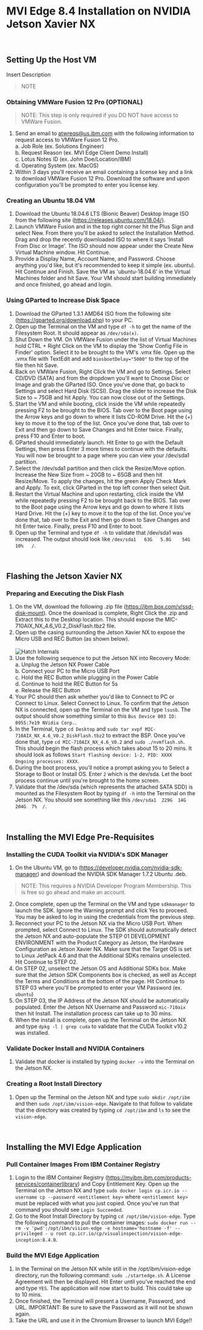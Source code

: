 # MVI Edge 8.4 Installation on NVIDIA Jetson Xavier NX

</br>

## Setting Up the Host VM
Insert Description
> NOTE

### Obtaining VMWare Fusion 12 Pro (OPTIONAL)
> NOTE: This step is only required if you DO NOT have access to VMWare Fusion.
  1. Send an email to atwreqs@us.ibm.com with the following information to request access to VMWare Fusion 12 Pro.</br>
    a. Job Role (ex. Solutions Engineer)</br>
    b. Request Reason (ex. MVI Edge Client Demo Install)</br> 
    c. Lotus Notes ID (ex. John Doe/Location/IBM)</br>
    d. Operating System (ex. MacOS)</br>
  2. Within 3 days you'll receive an email containing a license key and a link to download VMWare Fusion 12 Pro. Download the software and upon configuration you'll be prompted to enter you license key. 

### Creating an Ubuntu 18.04 VM
  1. Download the Ubuntu 18.04.6 LTS (Bionic Beaver) Desktop Image ISO from the following site (https://releases.ubuntu.com/18.04/).
  2. Launch VMWare Fusion and in the top right corner hit the Plus Sign and select New. From there you'll be asked to select the Installation Method. Drag and drop the recently downloaded ISO to where it says 'Install From Disc or Image'. The ISO should now appear under the Create New Virtual Machine window. Hit Continue.
  3. Provide a Display Name, Account Name, and Password. Choose anything you'd like, but it's recommended to keep it simple (ex. ubuntu). Hit Continue and Finish. Save the VM as 'ubuntu-18.04.6' in the Virtual Machines folder and hit Save. Your VM should start building immediately and once finished, go ahead and login.     

### Using GParted to Increase Disk Space
  1. Download the GParted 1.3.1 AMD64 ISO from the following site (https://gparted.org/download.php) to your PC.
  2. Open up the Terminal on the VM and type `df -h` to get the name of the Filesystem Root. It should appear as `/dev/sda(x)`. 
  3. Shut Down the VM. On VMWare Fusion under the list of Virtual Machines hold CTRL + Right Click on the VM to display the 'Show Config File in Finder' option. Select it to be brought to the VM's .vmx file. Open up the .vmx file with TextEdit and add `biosbootDelay="5000"` to the top of the file then hit Save.
  4. Back on VMWare Fusion, Right Click the VM and go to Settings. Select CD/DVD (SATA) and from the dropdown you'll want to Choose Disc or Image and grab the GParted ISO. Once you've done that, go back to Settings and select Hard Disk (SCSI). Drag the slider to increase the Disk Size to ~ 75GB and hit Apply. You can now close out of the Settings. 
  5. Start the VM and while booting, click inside the VM while repeatedly pressing F2 to be brought to the BIOS. Tab over to the Boot page using the Arrow keys and go down to where it lists CD-ROM Drive. Hit the (+) key to move it to the top of the list. Once you've done that, tab over to Exit and then go down to Save Changes and hit Enter twice. Finally, press F10 and Enter to boot.
  6. GParted should immediately launch. Hit Enter to go with the Default Settings, then press Enter 3 more times to continue with the defaults. You will now be brought to a page where you can view your /dev/sda1 partition. 
  7. Select the /dev/sda1 partition and then click the Resize/Move option. Increase the New Size from ~ 20GB to ~ 65GB and then hit Resize/Move. To apply the changes, hit the green Apply Check Mark and Apply. To exit, click GParted in the top left corner then select Quit. 
  8. Restart the Virtual Machine and upon restarting, click inside the VM while repeatedly pressing F2 to be brought back to the BIOS. Tab over to the Boot page using the Arrow keys and go down to where it lists Hard Drive. Hit the (+) key to move it to the top of the list. Once you've done that, tab over to the Exit and then go down to Save Changes and hit Enter twice. Finally, press F10 and Enter to boot.
  9. Open up the Terminal and type `df -h` to validate that /dev/sda1 was increased. The output should look like `/dev/sda1   63G   5.8G    54G   10%   /`. 

</br>

## Flashing the Jetson Xavier NX

### Preparing and Executing the Disk Flash
  1. On the VM, download the following .zip file (https://ibm.box.com/v/ssd-disk-mount). Once the download is complete, Right Click the .zip and Extract this to the Desktop location. This should expose the MIC-710AIX_NX_4.6_V0.2_DiskFlash.tbz2 file.
  2. Open up the casing surrounding the Jetson Xavier NX to expose the Micro USB and REC Button (as shown below).</br>  
![Hatch Internals](images/hatch_internals.png)  </br>
  3. Use the following sequence to put the Jetson NX into Recovery Mode:</br>
    a. Unplug the Jetson NX Power Cable</br>
    b. Connect your PC to the Micro USB Port</br>
    c. Hold the REC Button while plugging in the Power Cable</br>
    d. Continue to hold the REC Button for 5s</br>
    e. Release the REC Button</br>
  4. Your PC should then ask whether you'd like to Connect to PC or Connect to Linux. Select Connect to Linux. To confirm that the Jetson NX is connected, open up the Terminal on the VM and type `lsusb`. The output should show something similar to this `Bus Device 003 ID: 0955:7e19 NVidia Corp.`.
  5. In the Terminal, type `cd Desktop` and `sudo tar xvpf MIC-710AIX_NX_4.6_V0.2_DiskFlash.tbz2` to extract the BSP. Once you've done that, type `cd MIC-710AIX_NX_4.6_V0.2` and `sudo ./nvmflash.sh`. This should begin the flash process which takes about 15 to 20 mins. It should look as follows `Start flashing device: 1-2, PID: XXXX   Ongoing processes: XXXX`.
  6. During the boot process, you'll notice a prompt asking you to Select a Storage to Boot or Install OS. Enter `2` which is the dev/sda. Let the boot process continue until you're brought to the home screen.
  7. Validate that the /dev/sda (which represents the attached SATA SDD) is mounted as the Filesystem Root by typing `df -h` into the Terminal on the Jetson NX. You should see something like this `/dev/sda1  229G  14G 204G  7%  /`.

</br>

## Installing the MVI Edge Pre-Requisites

### Installing the CUDA Toolkit via NVIDIA's SDK Manager
  1. On the Ubuntu VM, go to (https://developer.nvidia.com/nvidia-sdk-manager) and download the NVIDIA SDK Manager 1.7.2 Ubuntu .deb.
  > NOTE: This requires a NVIDIA Developer Program Membership. This is free so go ahead and make an account.
  2. Once complete, open up the Terminal on the VM and type `sdkmanager` to launch the SDK. Ignore the Warning prompt and click Yes to proceed. You may be asked to log in using the credentials from the previous step.
  3. Reconnect your PC to the Jetson NX via the Micro USB Port. When prompted, select Connect to Linux. The SDK should automatically detect the Jetson NX and auto-populate the STEP 01 DEVELOPMENT ENVIRONMENT with the Product Category as Jetson, the Hardware Configuration as Jetson Xavier NX. Make sure that the Target OS is set to Linux JetPack 4.6 and that the Additional SDKs remains unselected. Hit Continue to STEP O2.
  4. On STEP 02, unselect the Jetson OS and Additional SDKs box. Make sure that the Jetson SDK Components box is checked, as well as Accept the Terms and Conditions at the bottom of the page. Hit Continue to STEP 03 where you'll be prompted to enter your VM Password (ex. `ubuntu`)
  5. On STEP 03, the IP Address of the Jetson NX should be automatically populated. Enter the Jetson NX Username and Password `mic-710aix` then hit Install. The installation process can take up to 30 mins.
  6. When the install is complete, open up the Terminal on the Jetson NX and type `dpkg -l | grep cuda` to validate that the CUDA Toolkit v10.2 was installed.

### Validate Docker Install and NVIDIA Containers
  1. Validate that docker is installed by typing `docker -v` into the Terminal on the Jetson NX. 

### Creating a Root Install Directory
  1. Open up the Terminal on the Jetson NX and type `sudo mkdir /opt/ibm` and then `sudo /opt/ibm/vision-edge`. Navigate to that follow to validate that the directory was created by typing `cd /opt/ibm` and `ls` to see the `vision-edge`.

</br>

## Installing the MVI Edge Application

### Pull Container Images From IBM Container Registry
  1. Login to the IBM Container Registry (https://myibm.ibm.com/products-services/containerlibrary) and Copy Entitlement Key. Open up the Terminal on the Jetson NX and type `sudo docker login cp.icr.io --username cp --password <entitlement key>` where `<entitlement key>` must be replaced with what you just copied. Once you've run that command you should see `Login Succeeded`.
  2. Go to the Root Install Directory by typing `cd /opt/ibm/vision-edge`. Type the following command to pull the container images: `sudo docker run --rm -v 'pwd':/opt/ibm/vision-edge -e hostname='hostname -f' --privileged - u root cp.icr.io/cp/visualinspection/vision-edge-inception:8.4.0`. 

### Build the MVI Edge Application
  1. In the Terminal on the Jetson NX while still in the /opt/ibm/vision-edge directory, run the following command: `sudo ./startedge.sh`. A License Agreement will then be displayed. Hit Enter until you've reached the end and type `YES`. The application will now start to build. This could take up to 10 mins.
  2. Once finished, the Terminal will present a Username, Password, and URL. IMPORTANT: Be sure to save the Password as it will not be shown again.
  3. Take the URL and use it in the Chromium Browser to launch MVI Edge!!
